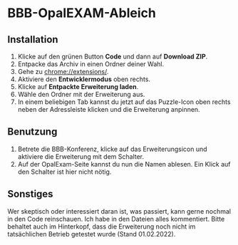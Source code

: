 # BBB-OpalEXAM-Ableich

## Installation

1. Klicke auf den grünen Button **Code** und dann auf **Download ZIP**.
2. Entpacke das Archiv in einen Ordner deiner Wahl.
3. Gehe zu <chrome://extensions/>.
4. Aktiviere den **Entwicklermodus** oben rechts.
5. Klicke auf **Entpackte Erweiterung laden**.
6. Wähle den Ordner mit der Erweiterung aus.
7. In einem beliebigen Tab kannst du jetzt auf das Puzzle-Icon oben rechts neben der Adressleiste klicken und die Erweiterung anpinnen.

## Benutzung

1. Betrete die BBB-Konferenz, klicke auf das Erweiterungsicon und aktiviere die Erweiterung mit dem Schalter.
2. Auf der OpalExam-Seite kannst du nun die Namen ablesen. Ein Klick auf den Schalter ist hier nicht nötig.

## Sonstiges

Wer skeptisch oder interessiert daran ist, was passiert, kann gerne nochmal in den Code reinschauen. Ich habe in den Dateien alles kommentiert.
Bitte behaltet auch im Hinterkopf, dass die Erweiterung noch nicht im tatsächlichen Betrieb getestet wurde (Stand 01.02.2022).
